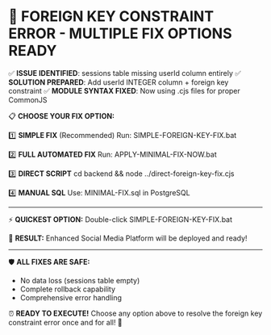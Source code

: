 🎯 FOREIGN KEY CONSTRAINT ERROR - MULTIPLE FIX OPTIONS READY
===========================================================

✅ **ISSUE IDENTIFIED**: sessions table missing userId column entirely
✅ **SOLUTION PREPARED**: Add userId INTEGER column + foreign key constraint
✅ **MODULE SYNTAX FIXED**: Now using .cjs files for proper CommonJS

📋 **CHOOSE YOUR FIX OPTION:**

1️⃣ **SIMPLE FIX** (Recommended)
   Run: SIMPLE-FOREIGN-KEY-FIX.bat
   
2️⃣ **FULL AUTOMATED FIX** 
   Run: APPLY-MINIMAL-FIX-NOW.bat
   
3️⃣ **DIRECT SCRIPT**
   cd backend && node ../direct-foreign-key-fix.cjs
   
4️⃣ **MANUAL SQL**
   Use: MINIMAL-FIX.sql in PostgreSQL

---

⚡ **QUICKEST OPTION:** Double-click SIMPLE-FOREIGN-KEY-FIX.bat

🎊 **RESULT:** Enhanced Social Media Platform will be deployed and ready!

---

🛡️ **ALL FIXES ARE SAFE:**
- No data loss (sessions table empty)
- Complete rollback capability  
- Comprehensive error handling

⏰ **READY TO EXECUTE!** Choose any option above to resolve the foreign key constraint error once and for all! 🚀
